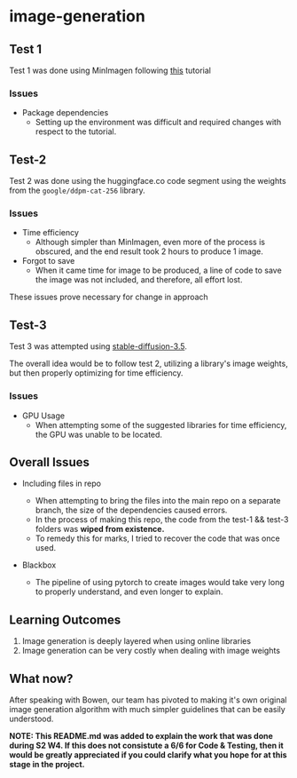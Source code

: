 # image-generation
 
## Test 1

Test 1 was done using MinImagen following [this](https://www.assemblyai.com/blog/minimagen-build-your-own-imagen-text-to-image-model/) tutorial

### Issues
- Package dependencies
    - Setting up the environment was difficult and required changes with respect to the tutorial.

## Test-2

Test 2 was done using the huggingface.co code segment using the weights from the `google/ddpm-cat-256` library.

### Issues
- Time efficiency
    - Although simpler than MinImagen, even more of the process is obscured, and the end result took 2 hours to produce 1 image.
- Forgot to save
    - When it came time for image to be produced, a line of code to save the image was not included, and therefore, all effort lost.

These issues prove necessary for change in approach

## Test-3

Test 3 was attempted using [stable-diffusion-3.5](https://huggingface.co/stabilityai/stable-diffusion-3.5-large).

The overall idea would be to follow test 2, utilizing a library's image weights, but then properly optimizing for time efficiency.

### Issues
- GPU Usage
    - When attempting some of the suggested libraries for time efficiency, the GPU was unable to be located.

## Overall Issues

- Including files in repo
    - When attempting to bring the files into the main repo on a separate branch, the size of the dependencies caused errors.
    - In the process of making this repo, the code from the test-1 && test-3 folders was **wiped from existence.**
    - To remedy this for marks, I tried to recover the code that was once used.

- Blackbox
    - The pipeline of using pytorch to create images would take very long to properly understand, and even longer to explain.

## Learning Outcomes

1. Image generation is deeply layered when using online libraries
1. Image generation can be very costly when dealing with image weights

## What now?

After speaking with Bowen, our team has pivoted to making it's own original image generation algorithm with much simpler guidelines that can be easily understood.

**NOTE: This README.md was added to explain the work that was done during S2 W4. If this does not consistute a 6/6 for Code & Testing, then it would be greatly appreciated if you could clarify what you hope for at this stage in the project.**